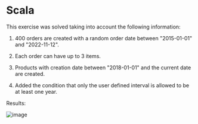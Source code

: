 # Scala

This exercise was solved taking into account the following information:

1) 400 orders are created with a random order date between "2015-01-01" and "2022-11-12".

2) Each order can have up to 3 items.

3) Products with creation date between "2018-01-01" and the current date are created.

4) Added the condition that only the user defined interval is allowed to be at least one year.

Results:

![image](https://user-images.githubusercontent.com/36168431/141530220-e64d8107-75fd-41f5-87c7-afef3888f372.png)
